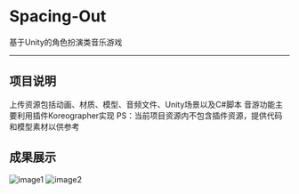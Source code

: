 # Spacing-Out
基于Unity的角色扮演类音乐游戏
***
## 项目说明
上传资源包括动画、材质、模型、音频文件、Unity场景以及C#脚本
音游功能主要利用插件Koreographer实现
PS：当前项目资源内不包含插件资源，提供代码和模型素材以供参考

## 成果展示
![image1](https://github.com/kleinbluebird/Spacing-Out/blob/master/%E5%9B%BE4-12.png)
![image2](https://github.com/kleinbluebird/Spacing-Out/blob/master/%E5%9B%BE4-13.png)
